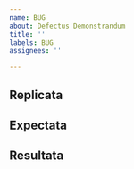 ```yaml
---
name: BUG
about: Defectus Demonstrandum
title: ''
labels: BUG
assignees: ''

---
```


## Replicata 



## Expectata



## Resultata
